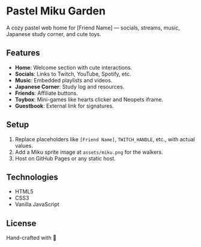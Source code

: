 # Pastel Miku Garden

A cozy pastel web home for [Friend Name] — socials, streams, music, Japanese study corner, and cute toys.

## Features

- **Home**: Welcome section with cute interactions.
- **Socials**: Links to Twitch, YouTube, Spotify, etc.
- **Music**: Embedded playlists and videos.
- **Japanese Corner**: Study log and resources.
- **Friends**: Affiliate buttons.
- **Toybox**: Mini-games like hearts clicker and Neopets iframe.
- **Guestbook**: External link for signatures.

## Setup

1. Replace placeholders like `[Friend Name]`, `TWITCH_HANDLE`, etc., with actual values.
2. Add a Miku sprite image at `assets/miku.png` for the walkers.
3. Host on GitHub Pages or any static host.

## Technologies

- HTML5
- CSS3
- Vanilla JavaScript

## License

Hand-crafted with 💖
